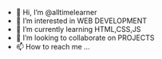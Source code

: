 - 👋 Hi, I’m @alltimelearner
- 👀 I’m interested in WEB DEVELOPMENT
- 🌱 I’m currently learning HTML,CSS,JS
- 💞️ I’m looking to collaborate on PROJECTS 
- 📫 How to reach me ...

<!---
alltimelearner/alltimelearner is a ✨ special ✨ repository because its `README.md` (this file) appears on your GitHub profile.
You can click the Preview link to take a look at your changes.
--->
